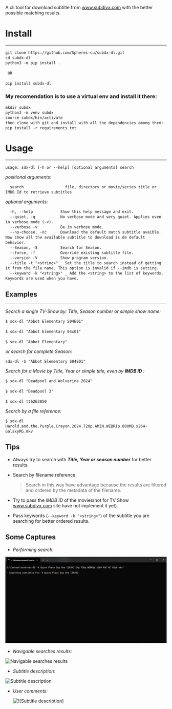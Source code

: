 A cli tool for download subtitle from www.subdivx.com with the better possible matching results.


# Install
-------
```
git clone https://github.com/Spheres-cu/subdx-dl.git
cd subdx-dl
python3 -m pip install .
 
 OR

pip install subdx-dl

```

### My recomendation is to use a virtual env and install it there:

```
mkdir subdx
python3 -m venv subdx
source subdx/bin/activate
then clone with git and install with all the dependencies among them:
pip install -r requirements.txt

```

# Usage
-----

```
usage: sdx-dl [-h or --help] [optional arguments] search

```
_positional arguments_:

```
  search                  file, directory or movie/series title or IMDB Id to retrieve subtitles

```
_optional arguments_:

```
  -h, --help            Show this help message and exit.
  --quiet, -q           No verbose mode and very quiet. Applies even in verbose mode (-v).
  --verbose -v          Be in verbose mode.
  --no-choose, -nc      Download the default match subtitle avaible. Now show all the available subtitle to download is de default behavior.
  --Season, -S          Search for Season.
  --force, -f           Override existing subtitle file.
  --version -V          Show program version.
  --title -t "<string>" _ Set the title to search instead of getting it from the file name. This option is invalid if --imdb is setting. 
  --keyword -k "<string>" _ Add the <string> to the list of keywords. Keywords are used when you have.

```

## Examples
-----

_Search a single TV-Show by: Title, Season number or simple show name:_

```
$ sdx-dl "Abbot Elementary S04E01"

$ sdx-dl "Abbot Elementary 04x01"

$ sdx-dl "Abbot Elementary"
 ```
 
 _or search for complete  Season:_
 
 ```
 sdx-dl -S "Abbot Elementary S04E01"
 ```
 _Search for a Movie by Title, Year or simple title, even by __IMDB ID__ :_
 
 ```
$ sdx-dl "Deadpool and Wolverine 2024"

$ sdx-dl "Deadpool 3"

$ sdx-dl tt6263850
 ```
_Search by a file reference:_

```
$ sdx-dl Harold.and.the.Purple.Crayon.2024.720p.AMZN.WEBRip.800MB.x264-GalaxyRG.mkv

```
## Tips

- Always try to search with *__Title, Year or season number__* for better results.

- Search by filename reference.
  > Search in this way have advantage because the results are filtered and ordered by the metadata of the filename.

- Try to pass the *_IMDB ID_* of the movies(not for TV Show www.subdivx.com site have not implement it yet).

- Pass keywords (```--keyword -k "<string>"```) of the subtitle   you are searching for better ordered results.

## Some Captures

- _Performing search:_
  
![Performing search](https://github.com/Spheres-cu/subdx-dl/blob/main/screenshots/screenshot01.png)

- _Navigable searches results:_

![Navigable searches results](https://github.com/Spheres-cu/subdx-dl/blob/main/screenshots/screenshot02.png)

- _Subtitle description:_

![Subtitle description](https://github.com/Spheres-cu/subdx-dl/blob/main/screenshots/screenshot03.png)

- _User comments:_

  ![![Subtitle description]](https://github.com/Spheres-cu/subdx-dl/blob/main/screenshots/screenshot04.png)


 
